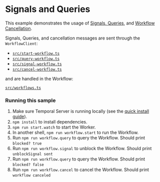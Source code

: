# Signals and Queries

This example demonstrates the usage of [Signals, Queries](https://docs.temporal.io/typescript/workflows#signals-and-queries), and [Workflow Cancellation](https://docs.temporal.io/typescript/cancellation-scopes).

Signals, Queries, and cancellation messages are sent through the `WorkflowClient`:

- [`src/start-workflow.ts`](./src/start-workflow.ts)
- [`src/query-workflow.ts`](./src/query-workflow.ts)
- [`src/signal-workflow.ts`](./src/signal-workflow.ts)
- [`src/cancel-workflow.ts`](./src/cancel-workflow.ts)

and are handled in the Workflow:

[`src/workflows.ts`](./src/workflows.ts)

### Running this sample

1. Make sure Temporal Server is running locally (see the [quick install guide](https://docs.temporal.io/server/quick-install/)).
1. `npm install` to install dependencies.
1. `npm run start.watch` to start the Worker.
1. In another shell, `npm run workflow.start` to run the Workflow.
1. Run `npm run workflow.query` to query the Workflow. Should print `blocked? true`
1. Run `npm run workflow.signal` to unblock the Workflow. Should print `unblockSignal sent`
1. Run `npm run workflow.query` to query the Workflow. Should print `blocked? false`
1. Run `npm run workflow.cancel` to cancel the Workflow. Should print `workflow canceled`
